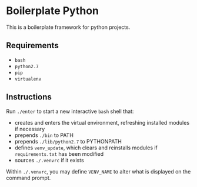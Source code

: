 # Boilerplate Python

This is a boilerplate framework for python projects.

## Requirements

* `bash`
* `python2.7`
* `pip`
* `virtualenv`

## Instructions

Run `./enter` to start a new interactive `bash` shell that:
* creates and enters the virtual environment, refreshing installed modules if necessary
* prepends `./bin` to PATH
* prepends `./lib/python2.7` to PYTHONPATH
* defines `venv_update`, which clears and reinstalls modules if `requirements.txt` has been modified
* sources `./.venvrc` if it exists

Within `./.venvrc`, you may define `VENV_NAME` to alter what is displayed on the command prompt.
